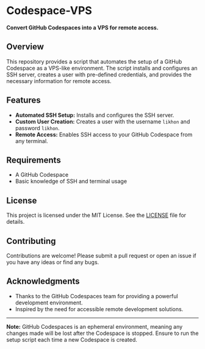 # Codespace-VPS

**Convert GitHub Codespaces into a VPS for remote access.**

## Overview

This repository provides a script that automates the setup of a GitHub Codespace as a VPS-like environment. The script installs and configures an SSH server, creates a user with pre-defined credentials, and provides the necessary information for remote access.

## Features

- **Automated SSH Setup:** Installs and configures the SSH server.
- **Custom User Creation:** Creates a user with the username `likhon` and password `likhon`.
- **Remote Access:** Enables SSH access to your GitHub Codespace from any terminal.

## Requirements

- A GitHub Codespace
- Basic knowledge of SSH and terminal usage

## License

This project is licensed under the MIT License. See the [LICENSE](LICENSE) file for details.

## Contributing

Contributions are welcome! Please submit a pull request or open an issue if you have any ideas or find any bugs.

## Acknowledgments

- Thanks to the GitHub Codespaces team for providing a powerful development environment.
- Inspired by the need for accessible remote development solutions.

---

**Note:** GitHub Codespaces is an ephemeral environment, meaning any changes made will be lost after the Codespace is stopped. Ensure to run the setup script each time a new Codespace is created.
